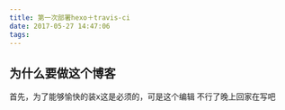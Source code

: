 ```yaml
---
title: 第一次部署hexo＋travis-ci
date: 2017-05-27 14:47:06
tags:
---
```


## 为什么要做这个博客
首先，为了能够愉快的装x这是必须的，可是这个编辑
不行了晚上回家在写吧
